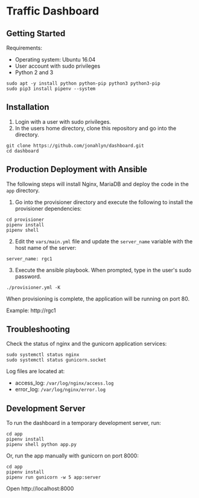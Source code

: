 # Traffic Dashboard


## Getting Started

Requirements:
- Operating system: Ubuntu 16.04
- User account with sudo privileges
- Python 2 and 3

```
sudo apt -y install python python-pip python3 python3-pip
sudo pip3 install pipenv --system
```

## Installation

1. Login with a user with sudo privileges.
2. In the users home directory, clone this repository and go into the directory.

```
git clone https://github.com/jonahlyn/dashboard.git
cd dashboard
```

## Production Deployment with Ansible

The following steps will install Nginx, MariaDB and deploy the code in the `app` directory.

1. Go into the provisioner directory and execute the following to install the provisioner dependencies:

```
cd provisioner
pipenv install
pipenv shell
```

2. Edit the `vars/main.yml` file and update the `server_name` variable with the host name of the server:

```
server_name: rgc1
```

3. Execute the ansible playbook. When prompted, type in the user's sudo password. 

```
./provisioner.yml -K
```

When provisioning is complete, the application will be running on port 80.

Example: http://rgc1



## Troubleshooting

Check the status of nginx and the gunicorn application services:

```
sudo systemctl status nginx
sudo systemctl status gunicorn.socket
```

Log files are located at:
  - access_log: `/var/log/nginx/access.log`
  - error_log: `/var/log/nginx/error.log`


## Development Server

To run the dashboard in a temporary development server, run:

```
cd app
pipenv install
pipenv shell python app.py
```

Or, run the app manually with gunicorn on port 8000:

```
cd app
pipenv install
pipenv run gunicorn -w 5 app:server
```

Open http://localhost:8000







